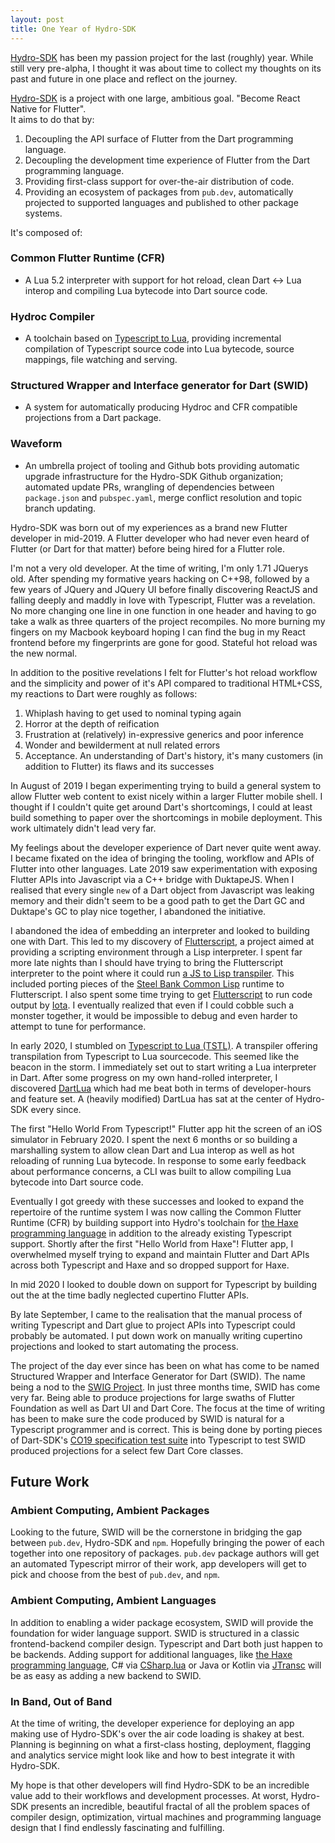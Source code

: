 ```yaml
---
layout: post
title: One Year of Hydro-SDK
---
```


[Hydro-SDK](https://github.com/hydro-sdk/hydro-sdk) has been my passion project for the last (roughly) year. While still very pre-alpha, I thought it was about time to collect my thoughts on its past and future in one place and reflect on the journey.

[Hydro-SDK](https://github.com/hydro-sdk/hydro-sdk) is a project with one large, ambitious goal. "Become React Native for Flutter".  
It aims to do that by:
1. Decoupling the API surface of Flutter from  the Dart programming language.
2. Decoupling the development time experience of Flutter from the Dart programming language.
3. Providing first-class support for over-the-air distribution of code.
4. Providing an ecosystem of packages from `pub.dev`, automatically projected to supported languages and published to other package systems.

It's composed of:
### Common Flutter Runtime (CFR)
- A Lua 5.2 interpreter with support for hot reload, clean Dart <-> Lua interop and compiling Lua bytecode into Dart source code.
### Hydroc Compiler
- A toolchain based on [Typescript to Lua](https://github.com/TypeScriptToLua/TypeScriptToLua), providing incremental compilation of Typescript source code into Lua bytecode, source mappings, file watching and serving.
### Structured Wrapper and Interface generator for Dart (SWID)
- A system for automatically producing Hydroc and CFR compatible projections from a Dart package.
### Waveform
- An umbrella project of tooling and Github bots providing automatic upgrade infrastructure for the Hydro-SDK Github organization; automated update PRs, wrangling of dependencies between `package.json` and `pubspec.yaml`, merge conflict resolution and topic branch updating.

Hydro-SDK was born out of my experiences as a brand new Flutter developer in mid-2019. A Flutter developer who had never even heard of Flutter (or Dart for that matter) before being hired for a Flutter role.

I'm not a very old developer. At the time of writing, I'm only 1.71 JQuerys old. After spending my formative years hacking on C++98, followed by a few years of JQuery and JQuery UI before finally discovering ReactJS and falling deeply and maddly in love with Typescript, Flutter was a revelation. No more changing one line in one function in one header and having to go take a walk as three quarters of the project recompiles. No more burning my fingers on my Macbook keyboard hoping I can find the bug in my React frontend before my fingerprints are gone for good. Stateful hot reload was the new normal.

In addition to the positive revelations I felt for Flutter's hot reload workflow and the simplicity and power of it's API compared to traditional HTML+CSS, my reactions to Dart were roughly as follows:  
1. Whiplash having to get used to nominal typing again
2. Horror at the depth of reification
3. Frustration at (relatively) in-expressive generics and poor inference
4. Wonder and bewilderment at null related errors
5. Acceptance. An understanding of Dart's history, it's many customers (in addition to Flutter) its flaws and its successes

In August of 2019 I began experimenting trying to build a general system to allow Flutter web content to exist nicely within a larger Flutter mobile shell. I thought if I couldn't quite get around Dart's shortcomings, I could at least build something to paper over the shortcomings in mobile deployment. This work ultimately didn't lead very far.

My feelings about the developer experience of Dart never quite went away. I became fixated on the idea of bringing the tooling, workflow and APIs of Flutter into other languages. Late 2019 saw experimentation with exposing Flutter APIs into Javascript via a C++ bridge with DuktapeJS. When I realised that every single `new` of a Dart object from Javascript was leaking memory and their didn't seem to be a good path to get the Dart GC and Duktape's GC to play nice together, I abandoned the initiative.

I abandoned the idea of embedding an interpreter and looked to building one with Dart. This led to my discovery of [Flutterscript](https://github.com/cowboyd/flutterscript/commits/master), a project aimed at providing a scripting environment through a Lisp interpreter. I spent far more late nights than I should have trying to bring the Flutterscript interpreter to the point where it could run [a JS to Lisp transpiler](https://github.com/akapav/js). This included porting pieces of the [Steel Bank Common Lisp](http://www.sbcl.org/) runtime to Flutterscript. I also spent some time trying to get [Flutterscript](https://github.com/cowboyd/flutterscript/commits/master) to run code output by [Iota](https://github.com/froggey/Iota). I eventually realized that even if I could cobble such a monster together, it would be impossible to debug and even harder to attempt to tune for performance.

In early 2020, I stumbled on [Typescript to Lua (TSTL)](https://github.com/TypeScriptToLua/TypeScriptToLua). A transpiler offering transpilation from Typescript to Lua sourcecode. This seemed like the beacon in the storm. I immediately set out to start writing a Lua interpreter in Dart. After some progress on my own hand-rolled interpreter, I discovered [DartLua](https://github.com/PixelToast/dartlua) which had me beat both in terms of developer-hours and feature set. A (heavily modified) DartLua has sat at the center of Hydro-SDK every since.

The first "Hello World From Typescript!" Flutter app hit the screen of an iOS simulator in February 2020. I spent the next 6 months or so building a marshalling system to allow clean Dart and Lua interop as well as hot reloading of running Lua bytecode. In response to some early feedback about performance concerns, a CLI was built to allow compiling Lua bytecode into Dart source code.

Eventually I got greedy with these successes and looked to expand the repertoire of the runtime system I was now calling the Common Flutter Runtime (CFR) by building support into Hydro's toolchain for [the Haxe programming language](https://haxe.org/) in addition to the already existing Typescript support. Shortly after the first "Hello World from Haxe"! Flutter app, I overwhelmed myself trying to expand and maintain Flutter and Dart APIs across both Typescript and Haxe and so dropped support for Haxe.

In mid 2020 I looked to double down on support for Typescript by building out the at the time badly neglected cupertino Flutter APIs.

By late September, I came to the realisation that the manual process of writing Typescript and Dart glue to project APIs into Typescript could probably be automated. I put down work on manually writing cupertino projections and looked to start automating the process.

The project of the day ever since has been on what has come to be named Structured Wrapper and Interface Generator for Dart (SWID). The name being a nod to the [SWIG  Project](http://www.swig.org/exec.html). In just three months time, SWID has come very far. Being able to produce projections for large swaths of Flutter Foundation as well as Dart UI and Dart Core. The focus at the time of writing has been to make sure the code produced by SWID is natural for a Typescript programmer and is correct. This is being done by porting pieces of Dart-SDK's [CO19 specification test suite](https://github.com/dart-lang/co19) into Typescript to test SWID produced projections for a select few Dart Core classes.

## Future Work
### Ambient Computing, Ambient Packages
Looking to the future, SWID will be the cornerstone in bridging the gap between `pub.dev`, Hydro-SDK and `npm`. Hopefully bringing the power of each together into one repository of packages. `pub.dev` package authors will get an automated Typescript mirror of their work, app developers will get to pick and choose from the best of `pub.dev`, and `npm`.

### Ambient Computing, Ambient Languages
In addition to enabling a wider package ecosystem, SWID will provide the foundation for wider language support. SWID is structured in a classic frontend-backend compiler design. Typescript and Dart both just happen to be backends. Adding support for additional languages, like [the Haxe programming language](https://haxe.org/), C# via [CSharp.lua](https://github.com/yanghuan/CSharp.lua) or Java or Kotlin via [JTransc](https://github.com/jtransc/jtransc) will be as easy as adding a new backend to SWID.

### In Band, Out of Band
At the time of writing, the developer experience for deploying an app making use of Hydro-SDK's over the air code loading is shakey at best. Planning is beginning on what a first-class hosting, deployment, flagging and analytics service might look like and how to best integrate it with Hydro-SDK.

My hope is that other developers will find Hydro-SDK to be an incredible value add to their workflows and development processes. At worst, Hydro-SDK presents an incredible, beautiful fractal of all the problem spaces of compiler design, optimization, virtual machines and programming language design that I find endlessly fascinating and fulfilling.